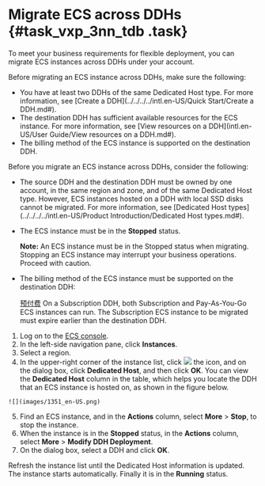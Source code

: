 # Migrate ECS across DDHs {#task_vxp_3nn_tdb .task}

To meet your business requirements for flexible deployment, you can migrate ECS instances across DDHs under your account.

Before migrating an ECS instance across DDHs, make sure the following:

-   You have at least two DDHs of the same Dedicated Host type. For more information, see [Create a DDH](../../../../intl.en-US/Quick Start/Create a DDH.md#).
-   The destination DDH has sufficient available resources for the ECS instance. For more information, see [View resources on a DDH](intl.en-US/User Guide/View resources on a DDH.md#).
-   The billing method of the ECS instance is supported on the destination DDH.

Before you migrate an ECS instance across DDHs, consider the following:

-   The source DDH and the destination DDH must be owned by one account, in the same region and zone, and of the same Dedicated Host type. However, ECS instances hosted on a DDH with local SSD disks cannot be migrated. For more information, see [Dedicated Host types](../../../../intl.en-US/Product Introduction/Dedicated Host types.md#).
-   The ECS instance must be in the **Stopped** status.

    **Note:** An ECS instance must be in the Stopped status when migrating. Stopping an ECS instance may interrupt your business operations. Proceed with caution.

-   The billing method of the ECS instance must be supported on the destination DDH:

    [预付费](../../../../intl.en-US/.md#) On a Subscription DDH, both Subscription and Pay-As-You-Go ECS instances can run. The Subscription ECS instance to be migrated must expire earlier than the destination DDH.


1.   Log on to the [ECS console](https://ecs.console.aliyun.com/#/home). 
2.   In the left-side navigation pane, click **Instances**. 
3.   Select a region. 
4.   In the upper-right corner of the instance list, click ![](images/1350_en-US.png) the icon, and on the dialog box, click **Dedicated Host**, and then click **OK**. You can view the **Dedicated Host** column in the table, which helps you locate the DDH that an ECS instance is hosted on, as shown in the figure below.

    ![](images/1351_en-US.png)

5.   Find an ECS instance, and in the **Actions** column, select **More** \> **Stop**, to stop the instance. 
6.   When the instance is in the **Stopped** status, in the **Actions** column, select **More** \> **Modify DDH Deployment**. 
7.   On the dialog box, select a DDH and click **OK**. 

Refresh the instance list until the Dedicated Host information is updated. The instance starts automatically. Finally it is in the **Running** status.

